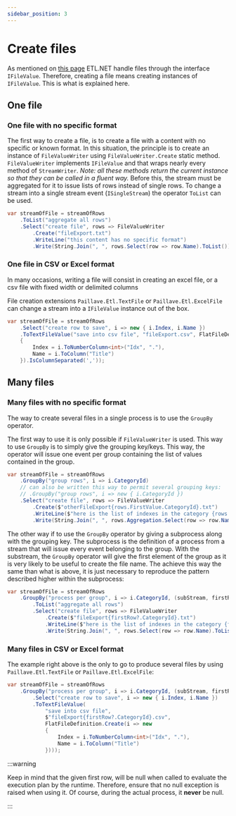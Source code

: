 ```yaml
---
sidebar_position: 3
---
```


# Create files

As mentioned on [this page](/docs/recipes/dealWithFiles) ETL.NET handle files through the interface `IFileValue`. Therefore, creating a file means creating instances of `IFileValue`. This is what is explained here.

## One file

### One file with no specific format

The first way to create a file, is to create a file with a content with no specific or known format. In this situation, the principle is to create an instance of `FileValueWriter` using `FileValueWriter.Create` static method. `FileValueWriter` implements `IFileValue` and that wraps nearly every method of `StreamWriter`. *Note: all these methods return the current instance so that they can be called in a fluent way.*
Before this, the stream must be aggregated for it to issue lists of rows instead of single rows. To change a stream into a single stream event (`ISingleStream`) the operator `ToList` can be used.

```cs
var streamOfFile = streamOfRows
    .ToList("aggregate all rows")
    .Select("create file", rows => FileValueWriter
        .Create("fileExport.txt")
        .WriteLine("this content has no specific format")
        .Write(String.Join(", ", rows.Select(row => row.Name).ToList())));
```

### One file in CSV or Excel format

In many occasions, writing a file will consist in creating an excel file, or a csv file with fixed width or delimited columns

File creation extensions `Paillave.Etl.TextFile` or `Paillave.Etl.ExcelFile` can change a stream into a `IFileValue` instance out of the box.

```cs
var streamOfFile = streamOfRows
    .Select("create row to save", i => new { i.Index, i.Name })
    .ToTextFileValue("save into csv file", "fileExport.csv", FlatFileDefinition.Create(i => new
    {
        Index = i.ToNumberColumn<int>("Idx", "."),
        Name = i.ToColumn("Title")
    }).IsColumnSeparated(','));
```

## Many files

### Many files with no specific format

The way to create several files in a single process is to use the `GroupBy` operator.

The first way to use it is only possible if `FileValueWriter` is used. This way to use `GroupBy` is to simply give the grouping key/keys. This way, the operator will issue one event per group containing the list of values contained in the group.

```cs
var streamOfFile = streamOfRows
    .GroupBy("group rows", i => i.CategoryId) 
    // can also be written this way to permit several grouping keys:
    // .GroupBy("group rows", i => new { i.CategoryId }) 
    .Select("create file", rows => FileValueWriter
        .Create($"otherFileExport{rows.FirstValue.CategoryId}.txt")
        .WriteLine($"here is the list of indexes in the category {rows.FirstValue.CategoryId}")
        .Write(String.Join(", ", rows.Aggregation.Select(row => row.Name).ToList())));
```

The other way if to use the `GroupBy` operator by giving a subprocess along with the grouping key. The subprocess is the definition of a process from a stream that will issue every event belonging to the group. With the substream, the `GroupBy` operator will give the first element of the group as it is very likely to be useful to create the file name. The achieve this way the same than what is above, it is just necessary to reproduce the pattern described higher within the subprocess:

```cs
var streamOfFile = streamOfRows
    .GroupBy("process per group", i => i.CategoryId, (subStream, firstRow) => subStream
        .ToList("aggregate all rows")
        .Select("create file", rows => FileValueWriter
            .Create($"fileExport{firstRow?.CategoryId}.txt")
            .WriteLine($"here is the list of indexes in the category {firstRow?.CategoryId}")
            .Write(String.Join(", ", rows.Select(row => row.Name).ToList()))));
```

### Many files in CSV or Excel format

The example right above is the only to go to produce several files by using `Paillave.Etl.TextFile` or `Paillave.Etl.ExcelFile`:

```cs
var streamOfFile = streamOfRows
    .GroupBy("process per group", i => i.CategoryId, (subStream, firstRow) => subStream
        .Select("create row to save", i => new { i.Index, i.Name })
        .ToTextFileValue(
            "save into csv file", 
            $"fileExport{firstRow?.CategoryId}.csv", 
            FlatFileDefinition.Create(i => new
            {
                Index = i.ToNumberColumn<int>("Idx", "."),
                Name = i.ToColumn("Title")
            })));
```

:::warning

Keep in mind that the given first row, will be null when called to evaluate the execution plan by the runtime. Therefore, ensure that no null exception is raised when using it.
Of course, during the actual process, it **never** be null.

:::
